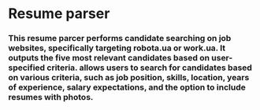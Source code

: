 # Resume parser

### This resume parcer performs candidate searching on job websites, specifically targeting robota.ua or work.ua. It outputs the five most relevant candidates based on user-specified criteria. allows users to search for candidates based on various criteria, such as job position, skills, location, years of experience, salary expectations, and the option to include resumes with photos.

